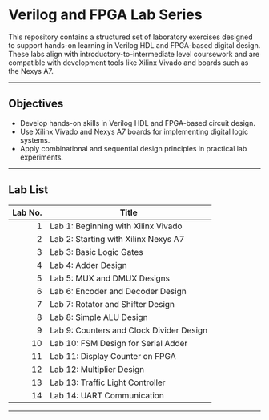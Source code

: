 # Verilog and FPGA Lab Series

This repository contains a structured set of laboratory exercises designed to support hands-on learning in Verilog HDL and FPGA-based digital design. These labs align with introductory-to-intermediate level coursework and are compatible with development tools like Xilinx Vivado and boards such as the Nexys A7.

---
## Objectives

- Develop hands-on skills in Verilog HDL and FPGA-based circuit design.
- Use Xilinx Vivado and Nexys A7 boards for implementing digital logic systems.
- Apply combinational and sequential design principles in practical lab experiments.
---

## Lab List

| Lab No. | Title                                  |
|--------:|-----------------------------------------|
| 1    | Lab 1: Beginning with Xilinx Vivado     |
| 2    | Lab 2: Starting with Xilinx Nexys A7    |
| 3    | Lab 3: Basic Logic Gates                |
| 4    | Lab 4: Adder Design                     |
| 5    | Lab 5: MUX and DMUX Designs             |
| 6    | Lab 6: Encoder and Decoder Design       |
| 7    | Lab 7: Rotator and Shifter Design       |
| 8    | Lab 8: Simple ALU Design                |
| 9    | Lab 9: Counters and Clock Divider Design|
| 10   | Lab 10: FSM Design for Serial Adder     |
| 11   | Lab 11: Display Counter on FPGA         |
| 12   | Lab 12: Multiplier Design               |
| 13   | Lab 13: Traffic Light Controller        |
| 14   | Lab 14: UART Communication              |

---
